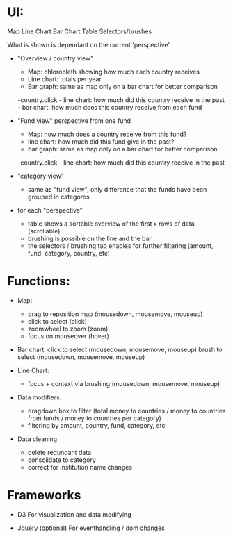 # UI:
Map
Line Chart
Bar Chart
Table
Selectors/brushes


What is shown is dependant on the current 'perspective'
- "Overview / country view"
	- Map: chloropleth showing how much each country receives
	- Line chart: totals per year
	- Bar graph: same as map only on a bar chart for better comparison

	-country.click
		- line chart: how much did this country receive in the past
		- bar chart: how much does this country receive from each fund
- "Fund view" perspective from one fund
	- Map: how much does a country receive from this fund?
	- line chart: how much did this fund give in the past?
	- bar graph: same as map only on a bar chart for better comparison

	-country.click
		- line chart: how much did this country receive in the past

- "category view"
	- same as "fund view", only difference that the funds have been grouped in categores

- for each "perspective"
	- table shows a sortable overview of the first x rows of data (scrollable)
	- brushing is possible on the line and the bar
	- the selectors / brushing tab enables for further filtering (amount, fund, category, country, etc)

# Functions:

- Map:
	- drag to reposition map (mousedown, mousemove, mouseup)
	- click to select (click)
	- zoomwheel to zoom (zoom)
	- focus on mouseover (hover)

- Bar chart:
	click to select (mousedown, mousemove, mouseup)
	brush to select (mousedown, mousemove, mouseup)

- Line Chart:
	- focus + context via brushing (mousedown, mousemove, mouseup)

- Data modifiers:
	- dragdown box to filter (total money to countries / money to countries from funds / money to countries per category)
	- filtering by amount, country, fund, category, etc

- Data cleaning
	- delete redundant data
	- consolidate to category
	- correct for institution name changes


# Frameworks
- D3
For visualization and data modifying

- Jquery (optional)
For eventhandling / dom changes